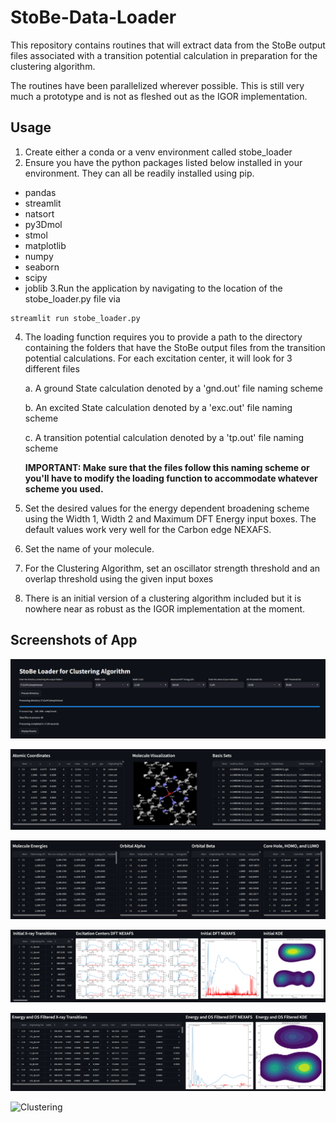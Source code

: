 # StoBe-Data-Loader
This repository contains routines that will extract data from the StoBe output files associated with a transition potential calculation in preparation for the clustering algorithm.

The routines have been parallelized wherever possible. This is still very much a prototype and is not as fleshed out as the IGOR implementation. 

## Usage 
1. Create either a conda or a venv environment called stobe_loader
2. Ensure you have the python packages listed below installed in your environment. They can all be readily installed using pip.
  - pandas
  - streamlit
  - natsort
  - py3Dmol
  - stmol
  - matplotlib
  - numpy
  - seaborn
  - scipy
  - joblib
3.Run the application by navigating to the location of the stobe_loader.py file via
```
streamlit run stobe_loader.py
```
4. The loading function requires you to provide a path to the directory containing the folders that have the StoBe output files from the transition potential calculations.
   For each excitation center, it will look for 3 different files
   
   a. A ground State calculation denoted by a 'gnd.out' file naming scheme
   
   b. An excited State calculation denoted by a 'exc.out' file naming scheme
   
   c. A transition potential calculation denoted by a 'tp.out' file naming scheme
   
   **IMPORTANT: Make sure that the files follow this naming scheme or you'll have to modify the loading function to accommodate whatever scheme you used.**

5. Set the desired values for the energy dependent broadening scheme using the Width 1, Width 2 and Maximum DFT Energy input boxes. The default values work very well for the Carbon edge NEXAFS.
6. Set the name of your molecule.
7. For the Clustering Algorithm, set an oscillator strength threshold and an overlap threshold using the given input boxes
8. There is an initial version of a clustering algorithm included but it is nowhere near as robust as the IGOR implementation at the moment.  

## Screenshots of App

![Loading Function](img/2.PNG)

![Energy Broadening Scheme](img/3.PNG)

![Molecule Name](img/4.PNG)

![Oscillator Strength Threshold](img/5.PNG)

![OVP Threshold](img/6.PNG)

![Clustering](img/8.PNG)

